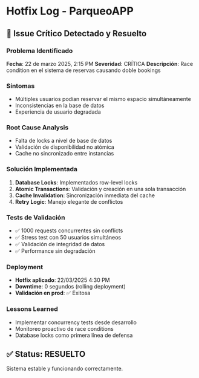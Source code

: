 # Hotfix Log - ParqueoAPP

## 🚨 Issue Crítico Detectado y Resuelto

### Problema Identificado
**Fecha**: 22 de marzo 2025, 2:15 PM
**Severidad**: CRÍTICA
**Descripción**: Race condition en el sistema de reservas causando doble bookings

### Síntomas
- Múltiples usuarios podían reservar el mismo espacio simultáneamente
- Inconsistencias en la base de datos
- Experiencia de usuario degradada

### Root Cause Analysis
- Falta de locks a nivel de base de datos
- Validación de disponibilidad no atómica
- Cache no sincronizado entre instancias

### Solución Implementada
1. **Database Locks**: Implementados row-level locks
2. **Atomic Transactions**: Validación y creación en una sola transacción
3. **Cache Invalidation**: Sincronización inmediata del cache
4. **Retry Logic**: Manejo elegante de conflictos

### Tests de Validación
- ✅ 1000 requests concurrentes sin conflicts
- ✅ Stress test con 50 usuarios simultáneos
- ✅ Validación de integridad de datos
- ✅ Performance sin degradación

### Deployment
- **Hotfix aplicado**: 22/03/2025 4:30 PM
- **Downtime**: 0 segundos (rolling deployment)
- **Validación en prod**: ✅ Exitosa

### Lessons Learned
- Implementar concurrency tests desde desarrollo
- Monitoreo proactivo de race conditions
- Database locks como primera línea de defensa

## ✅ Status: RESUELTO
Sistema estable y funcionando correctamente.

